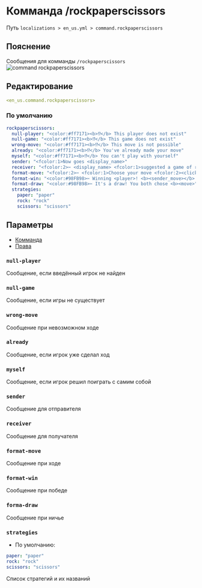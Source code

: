 # Комманда /rockpaperscissors
Путь `localizations > en_us.yml > command.rockpaperscissors`

## Пояснение
Сообщения для комманды `/rockpaperscissors`
![command rockpaperscissors](/commandrockpaperscissors.png)

## Редактирование
```yaml
<en_us.command.rockpaperscissors>
```

### По умолчанию
```yaml
rockpaperscissors:
  null-player: "<color:#ff7171><b>⁉</b> This player does not exist"
  null-game: "<color:#ff7171><b>⁉</b> This game does not exist"
  wrong-move: "<color:#ff7171><b>⁉</b> This move is not possible"
  already: "<color:#ff7171><b>⁉</b> You've already made your move"
  myself: "<color:#ff7171><b>⁉</b> You can't play with yourself"
  sender: "<fcolor:1>Now goes <display_name>"
  receiver: "<fcolor:2>✂ <display_name> <fcolor:1>suggested a game of rock-paper-scissors"
  format-move: "<fcolor:2>✂ <fcolor:1>Choose your move <fcolor:2><click:run_command:\"/rps <target> rock <uuid>\">[🪨 rock]</click> <click:run_command:\"/rps <target> scissors <uuid>\">[✂ scissors]</click> <click:run_command:\"/rps <target> paper <uuid>\">[🧻 paper]</click>"
  format-win: "<color:#98FB98>✂ Winning <player>! <b><sender_move></b> on <b><receiver_move></b>"
  format-draw: "<color:#98FB98>✂ It's a draw! You both chose <b><move>"
  strategies:
    paper: "paper"
    rock: "rock"
    scissors: "scissors"
```

## Параметры

- [Комманда](/docs/command/rockpaperscissors/)
- [Права](/docs/permission/command/rockpaperscissors/)

### `null-player`

Сообщение, если введённый игрок не найден

### `null-game`

Сообщение, если игры не существует

### `wrong-move`

Сообщение при невозможном ходе

### `already`

Сообщение, если игрок уже сделал ход

### `myself`

Сообщение, если игрок решил поиграть с самим собой

### `sender`

Сообщение для отправителя

### `receiver`

Сообщение для получателя

### `format-move`

Сообщение при ходе

### `format-win`

Сообщение при победе

### `forma-draw`

Сообщение при ничье

### `strategies`
- По умолчанию:
```yaml
paper: "paper"
rock: "rock"
scissors: "scissors"
```

Список стратегий и их названий


